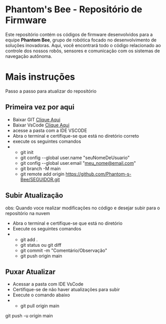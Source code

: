 # Phantom's Bee - Repositório de Firmware

Este repositório contém os códigos de firmware desenvolvidos para a equipe **Phantom Bee**, grupo de robótica focado no desenvolvimento de soluções inovadoras. Aqui, você encontrará todo o código relacionado ao controle dos nossos robôs, sensores e comunicação com os sistemas de navegação autônoma.

# Mais instruções
 Passo a passo para atualizar do repositório
 ## Primeira vez por aqui
 * Baixar GIT [Clique Aqui](https://git-scm.com/downloads)
 * Baixar VsCode [Clique Aqui](https://code.visualstudio.com/)
 * acesse a pasta com a IDE VSCODE
 * Abra o terminal e certifique-se que está no diretório correto
 * execute os seguintes comandos
 * * git init
   * git config --global user.name "seuNomeDeUsuario"
   * git config --global user.email "meu_nome@email.com"
   * git branch -M main
   * git remote add origin https://github.com/Phantom-s-Bee/SEGUIDOR.git
## Subir Atualização
obs: Quando voce realizar modificações no código e desejar subir para o repositório na nuvem
* Abra o terminal e certifique-se que está no diretório
* Execute os seguintes comandos
* * git add .
  * git status ou git diff
  * git commit -m "Comentário/Observação"
  * git push origin main
## Puxar Atualizar
* Acessar a pasta com IDE VsCode
* Certifique-se de não haver atualizações para subir
* Execute o comando abaixo
* * git pull origin main



git push -u origin main

